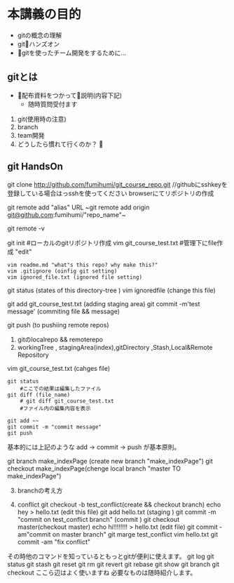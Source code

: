 # 本講義の目的
 - gitの概念の理解
 - gitハンズオン
 - gitを使ったチーム開発をするために... 


## gitとは
 - 配布資料をつかって説明(内容下記)
	- 随時質問受付ます
 1. git(使用時の注意)
 2. branch
 3. team開発
 4. どうしたら慣れて行くのか？

## git HandsOn

git clone http://github.com/fumihumi/git_course_repo.git
	//githubにsshkeyを登録している場合はっsshを使ってください
browserにてリポジトリの作成

git remote add  "alias" URL
~git remote add origin git@github.com:fumihumi/"repo_name"~

git remote -v

git init #ローカルのgitリポジトリ作成
	vim git_course_test.txt #管理下にfile作成
	"edit"

	vim readme.md "what"s this repo? why make this?"
	vim .gitignore (oinfig git setting)
	vim ignored_file.txt (ignored file setting)
git status (states of this directory-tree )
	vim ignoredfile (change this file)

git add  git_course_test.txt (adding staging area)
git commit -m'test message' (commiting file && message)

git push (to pushiing remote repos)

1. gitのlocalrepo && remoterepo 
2. workingTree , stagingArea(index),gitDirectory ,Stash,Local&Remote Repository 


vim git_course_test.txt (cahges file)
```
git status 
	#ここでの結果は編集したファイル
git diff (file_name)
	# git diff git_course_test.txt
	#ファイル内の編集内容を表示

git add ~~
git commit -m "commit message"
git push
```


基本的には上記のような
add -> commit -> push 
が基本原則。


git branch make_indexPage (create new branch "make_indexPage")
git checkout make_indexPage(chenge local branch "master TO make_indexPage")

3. branchの考え方

4. conflict 
git checkout -b test_conflict(create && checkout branch)
echo hey > hello.txt (edit this file)
git add hello.txt (staging )
git commit -m "commit on test_conflict branch" (commit ) 
git checkout master(checkout master)
echo hi!!!!!!!! > hello.txt (edit file)
git commit -am"commit on master branch"
git marge test_conflict
vim hello.txt
git commit -am "fix conflict"





その時他のコマンドを知っているともっとgitが便利に使えます。
git log
git status
git stash 
git reset
git rm 
git revert
git rebase
git show
git branch
git checkout
ここら辺はよく使いますね
必要なものは随時紹介します。

